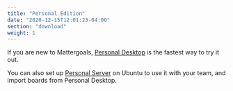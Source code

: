 ```yaml
---
title: "Personal Edition"
date: "2020-12-15T12:01:23-04:00"
section: "download"
weight: 1
---
```


If you are new to Mattergoals, [Personal Desktop](desktop) is the fastest way to try it out.

You can also set up [Personal Server](ubuntu) on Ubuntu to use it with your team, and import boards from Personal Desktop.
